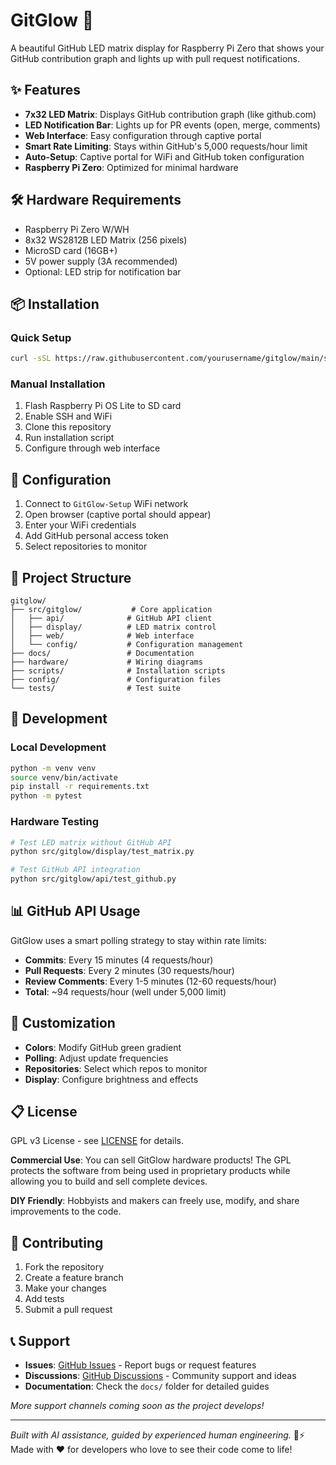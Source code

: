 # GitGlow 🌟

A beautiful GitHub LED matrix display for Raspberry Pi Zero that shows your GitHub contribution graph and lights up with pull request notifications.

## ✨ Features

- **7x32 LED Matrix**: Displays GitHub contribution graph (like github.com)
- **LED Notification Bar**: Lights up for PR events (open, merge, comments)
- **Web Interface**: Easy configuration through captive portal
- **Smart Rate Limiting**: Stays within GitHub's 5,000 requests/hour limit
- **Auto-Setup**: Captive portal for WiFi and GitHub token configuration
- **Raspberry Pi Zero**: Optimized for minimal hardware

## 🛠 Hardware Requirements

- Raspberry Pi Zero W/WH
- 8x32 WS2812B LED Matrix (256 pixels)
- MicroSD card (16GB+)
- 5V power supply (3A recommended)
- Optional: LED strip for notification bar

## 📦 Installation

### Quick Setup
```bash
curl -sSL https://raw.githubusercontent.com/yourusername/gitglow/main/scripts/install.sh | bash
```

### Manual Installation
1. Flash Raspberry Pi OS Lite to SD card
2. Enable SSH and WiFi
3. Clone this repository
4. Run installation script
5. Configure through web interface

## 🔧 Configuration

1. Connect to `GitGlow-Setup` WiFi network
2. Open browser (captive portal should appear)
3. Enter your WiFi credentials
4. Add GitHub personal access token
5. Select repositories to monitor

## 🎯 Project Structure

```
gitglow/
├── src/gitglow/           # Core application
│   ├── api/              # GitHub API client
│   ├── display/          # LED matrix control
│   ├── web/              # Web interface
│   └── config/           # Configuration management
├── docs/                 # Documentation
├── hardware/             # Wiring diagrams
├── scripts/              # Installation scripts
├── config/               # Configuration files
└── tests/                # Test suite
```

## 🚀 Development

### Local Development
```bash
python -m venv venv
source venv/bin/activate
pip install -r requirements.txt
python -m pytest
```

### Hardware Testing
```bash
# Test LED matrix without GitHub API
python src/gitglow/display/test_matrix.py

# Test GitHub API integration
python src/gitglow/api/test_github.py
```

## 📊 GitHub API Usage

GitGlow uses a smart polling strategy to stay within rate limits:

- **Commits**: Every 15 minutes (4 requests/hour)
- **Pull Requests**: Every 2 minutes (30 requests/hour)
- **Review Comments**: Every 1-5 minutes (12-60 requests/hour)
- **Total**: ~94 requests/hour (well under 5,000 limit)

## 🎨 Customization

- **Colors**: Modify GitHub green gradient
- **Polling**: Adjust update frequencies
- **Repositories**: Select which repos to monitor
- **Display**: Configure brightness and effects

## 📋 License

GPL v3 License - see [LICENSE](LICENSE) for details.

**Commercial Use**: You can sell GitGlow hardware products! The GPL protects the software from being used in proprietary products while allowing you to build and sell complete devices.

**DIY Friendly**: Hobbyists and makers can freely use, modify, and share improvements to the code.

## 🤝 Contributing

1. Fork the repository
2. Create a feature branch
3. Make your changes
4. Add tests
5. Submit a pull request

## 📞 Support

- **Issues**: [GitHub Issues](https://github.com/archieLa/gitglow/issues) - Report bugs or request features
- **Discussions**: [GitHub Discussions](https://github.com/archieLa/gitglow/discussions) - Community support and ideas
- **Documentation**: Check the `docs/` folder for detailed guides

*More support channels coming soon as the project develops!*

---

*Built with AI assistance, guided by experienced human engineering.* 🤖⚡  
Made with ❤️ for developers who love to see their code come to life!